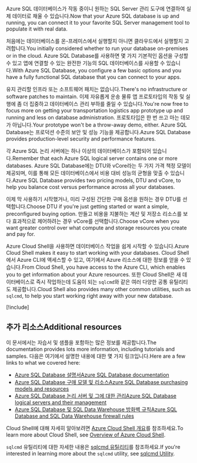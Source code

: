 <span data-ttu-id="1d0f8-101">Azure SQL 데이터베이스가 작동 중이니 원하는 SQL Server 관리 도구에 연결하여 실제 데이터로 채울 수 있습니다.</span><span class="sxs-lookup"><span data-stu-id="1d0f8-101">Now that your Azure SQL database is up and running, you can connect it to your favorite SQL Server management tool to populate it with real data.</span></span>

<span data-ttu-id="1d0f8-102">처음에는 데이터베이스를 온-프레미스에서 실행할지 아니면 클라우드에서 실행할지 고려합니다.</span><span class="sxs-lookup"><span data-stu-id="1d0f8-102">You initially considered whether to run your database on-premises or in the cloud.</span></span> <span data-ttu-id="1d0f8-103">Azure SQL Database를 사용하면 몇 가지 기본적인 옵션을 구성할 수 있고 앱에 연결할 수 있는 완전한 기능의 SQL 데이터베이스를 사용할 수 있습니다.</span><span class="sxs-lookup"><span data-stu-id="1d0f8-103">With Azure SQL Database, you configure a few basic options and you have a fully functional SQL database that you can connect to your apps.</span></span>

<span data-ttu-id="1d0f8-104">유지 관리할 인프라 또는 소프트웨어 패치는 없습니다.</span><span class="sxs-lookup"><span data-stu-id="1d0f8-104">There's no infrastructure or software patches to maintain.</span></span> <span data-ttu-id="1d0f8-105">이제 자유롭게 운송 물류 앱 프로토타입의 작동 및 실행에 좀 더 집중하고 데이터베이스 관리 부하를 줄일 수 있습니다.</span><span class="sxs-lookup"><span data-stu-id="1d0f8-105">You're now free to focus more on getting your transportation logistics app prototype up and running and less on database administration.</span></span> <span data-ttu-id="1d0f8-106">프로토타입은 한 번 쓰고 마는 데모가 아닙니다.</span><span class="sxs-lookup"><span data-stu-id="1d0f8-106">Your prototype won't be a throw-away demo, either.</span></span> <span data-ttu-id="1d0f8-107">Azure SQL Database는 프로덕션 수준의 보안 및 성능 기능을 제공합니다.</span><span class="sxs-lookup"><span data-stu-id="1d0f8-107">Azure SQL Database provides production-level security and performance features.</span></span>

<span data-ttu-id="1d0f8-108">각 Azure SQL 논리 서버에는 하나 이상의 데이터베이스가 포함되어 있습니다.</span><span class="sxs-lookup"><span data-stu-id="1d0f8-108">Remember that each Azure SQL logical server contains one or more databases.</span></span> <span data-ttu-id="1d0f8-109">Azure SQL Database에는 DTU와 vCore라는 두 가지 가격 책정 모델이 제공되며, 이를 통해 모든 데이터베이스에서 비용 대비 성능의 균형을 맞출 수 있습니다.</span><span class="sxs-lookup"><span data-stu-id="1d0f8-109">Azure SQL Database provides two pricing models, DTU and vCore, to help you balance cost versus performance across all your databases.</span></span>

<span data-ttu-id="1d0f8-110">이제 막 사용하기 시작했거나, 미리 구성된 간단한 구매 옵션을 원하는 경우 DTU를 선택합니다.</span><span class="sxs-lookup"><span data-stu-id="1d0f8-110">Choose DTU if you're just getting started or want a simple, preconfigured buying option.</span></span> <span data-ttu-id="1d0f8-111">만들고 비용을 지불하는 계산 및 저장소 리소스를 보다 효과적으로 제어하려는 경우 vCore를 선택합니다.</span><span class="sxs-lookup"><span data-stu-id="1d0f8-111">Choose vCore when you want greater control over what compute and storage resources you create and pay for.</span></span>

<span data-ttu-id="1d0f8-112">Azure Cloud Shell을 사용하면 데이터베이스 작업을 쉽게 시작할 수 있습니다.</span><span class="sxs-lookup"><span data-stu-id="1d0f8-112">Azure Cloud Shell makes it easy to start working with your databases.</span></span> <span data-ttu-id="1d0f8-113">Cloud Shell에서 Azure CLI에 액세스할 수 있고, 여기에서 Azure 리소스에 대한 정보를 얻을 수 있습니다.</span><span class="sxs-lookup"><span data-stu-id="1d0f8-113">From Cloud Shell, you have access to the Azure CLI, which enables you to get information about your Azure resources.</span></span> <span data-ttu-id="1d0f8-114">또한 Cloud Shell은 새 데이터베이스로 즉시 작업하는데 도움이 되는 `sqlcmd`와 같은 여러 다양한 공통 유틸리티도 제공합니다.</span><span class="sxs-lookup"><span data-stu-id="1d0f8-114">Cloud Shell also provides many other common utilities, such as `sqlcmd`, to help you start working right away with your new database.</span></span>

[!include[](../../../includes/azure-sandbox-cleanup.md)]

## <a name="additional-resources"></a><span data-ttu-id="1d0f8-115">추가 리소스</span><span class="sxs-lookup"><span data-stu-id="1d0f8-115">Additional resources</span></span>

<span data-ttu-id="1d0f8-116">이 문서에서는 자습서 및 샘플을 포함하는 많은 정보를 제공합니다.</span><span class="sxs-lookup"><span data-stu-id="1d0f8-116">The documentation provides lots more information, including tutorials and samples.</span></span> <span data-ttu-id="1d0f8-117">다음은 여기에서 설명한 내용에 대한 몇 가지 링크입니다.</span><span class="sxs-lookup"><span data-stu-id="1d0f8-117">Here are a few links to what we covered here:</span></span>

- [<span data-ttu-id="1d0f8-118">Azure SQL Database 설명서</span><span class="sxs-lookup"><span data-stu-id="1d0f8-118">Azure SQL Database documentation</span></span>](https://docs.microsoft.com/azure/sql-database/)
- [<span data-ttu-id="1d0f8-119">Azure SQL Database 구매 모델 및 리소스</span><span class="sxs-lookup"><span data-stu-id="1d0f8-119">Azure SQL Database purchasing models and resources</span></span>](https://docs.microsoft.com/azure/sql-database/sql-database-service-tiers)
- [<span data-ttu-id="1d0f8-120">Azure SQL Database 논리 서버 및 그에 대한 관리</span><span class="sxs-lookup"><span data-stu-id="1d0f8-120">Azure SQL Database logical servers and their management</span></span>](https://docs.microsoft.com/azure/sql-database/sql-database-logical-servers)
- [<span data-ttu-id="1d0f8-121">Azure SQL Database 및 SQL Data Warehouse 방화벽 규칙</span><span class="sxs-lookup"><span data-stu-id="1d0f8-121">Azure SQL Database and SQL Data Warehouse firewall rules</span></span>](https://docs.microsoft.com/azure/sql-database/sql-database-firewall-configure)

<span data-ttu-id="1d0f8-122">Cloud Shell에 대해 자세히 알아보려면 [Azure Cloud Shell 개요](https://docs.microsoft.com/azure/cloud-shell/overview)를 참조하세요.</span><span class="sxs-lookup"><span data-stu-id="1d0f8-122">To learn more about Cloud Shell, see [Overview of Azure Cloud Shell](https://docs.microsoft.com/azure/cloud-shell/overview).</span></span>

<span data-ttu-id="1d0f8-123">`sqlcmd` 유틸리티에 대한 자세한 내용은 [sqlcmd 유틸리티](https://docs.microsoft.com/sql/tools/sqlcmd-utility?view=sql-server-2017)를 참조하세요.</span><span class="sxs-lookup"><span data-stu-id="1d0f8-123">If you're interested in learning more about the `sqlcmd` utility, see [sqlcmd Utility](https://docs.microsoft.com/sql/tools/sqlcmd-utility?view=sql-server-2017).</span></span>
